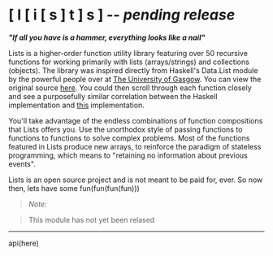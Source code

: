 # [ l [ i [ s ] t ] s ] -- ***pending release***
***"If all you have is a hammer, everything looks like a nail"***

Lists is a higher-order function utility library featuring over 50 recursive functions for working primarily with lists (arrays/strings) and collections (objects).  The library was inspired directly from Haskell's Data.List module by the powerful people over at [The University of Gasgow](http://www.gla.ac.uk/).  You can view the original source [here](https://hackage.haskell.org/package/base-4.7.0.0/docs/src/Data-List.html).  You could then scroll through each function closely and see a purposefully similar correlation between the Haskell implementation and [this](www.google.com) implementation.

You'll take advantage of the endless combinations of function compositions that Lists offers you.  Use the unorthodox style of passing functions to functions to functions to solve complex problems.  Most of the functions featured in Lists produce new arrays, to reinforce the paradigm of stateless programming, which means to "retaining no information about previous events".

Lists is an open source project and is not meant to be paid for, ever.  So now then, lets have some fun(fun(fun(fun)))

> *Note:*

> This module has not yet been relased

-----
api(here)
